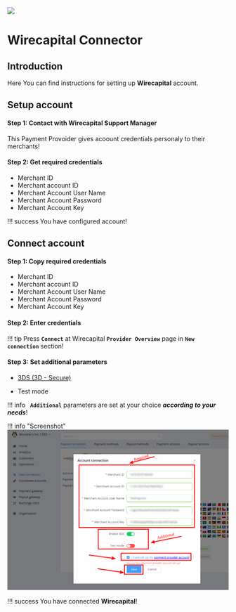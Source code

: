 <img src="https://static.openfintech.io/payment_providers/wirecapital/logo.svg?w=400" width="400px">

# Wirecapital Connector

## Introduction

Here You can find  instructions for setting up **Wirecapital**  account.

## Setup account

#### Step 1: Contact with Wirecapital Support Manager

This Payment Provoider gives acoount credentials personaly to their merchants!

#### Step 2: Get required credentials

-  Merchant ID
-  Merchant account ID
-  Merchant Account User Name
-  Merchant Account Password
-  Merchant Account Key

!!! success
    You have configured account!

## Connect account

#### Step 1: Copy required credentials

-  Merchant ID
-  Merchant account ID
-  Merchant Account User Name
-  Merchant Account Password
-  Merchant Account Key

#### Step 2: Enter credentials

!!! tip
    Press **`Connect`** at Wirecapital **`Provider Overview`** page in **`New connection`** section!

#### Step 3: Set additional parameters


-  [3DS (3D - Secure)](https://en.wikipedia.org/wiki/3-D_Secure)

-  Test mode

!!! info
    **` Additional`** parameters are set  at your choice **_according to your needs_**!



!!! info "Screenshot"
    [![Connect](images/wirecapital_connect.png)](images/wirecapital_connect.png)


!!! success
    You have connected **Wirecapital**!